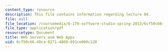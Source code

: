 ```yaml
---
content_type: resource
description: This file contains information regarding lecture 04.
file: null
file_location: /coursemedia/6-170-software-studio-spring-2013/6cf50c6640ca02714069691ce080c120_MIT6_170S13_04-web-srvrs.pdf
file_type: application/pdf
resourcetype: Document
title: Web Servers and Web Apps
uid: 6cf50c66-40ca-0271-4069-691ce080c120
---
```

